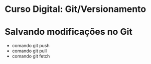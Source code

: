 # Curso Digital: Git/Versionamento


# Salvando modificações no Git
* comando git push
* comando git pull
* comando git fetch
